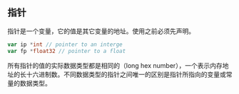 ## 指针

指针是一个变量，它的值是其它变量的地址。使用之前必须先声明。

```go
var ip *int // pointer to an interge
var fp *float32 // pointer to a float
```

所有指针的值的实际数据类型都是相同的（long hex number），一个表示内存地址的长十六进制数。不同数据类型的指针之间唯一的区别是指针所指向的变量或常量的数据类型。
